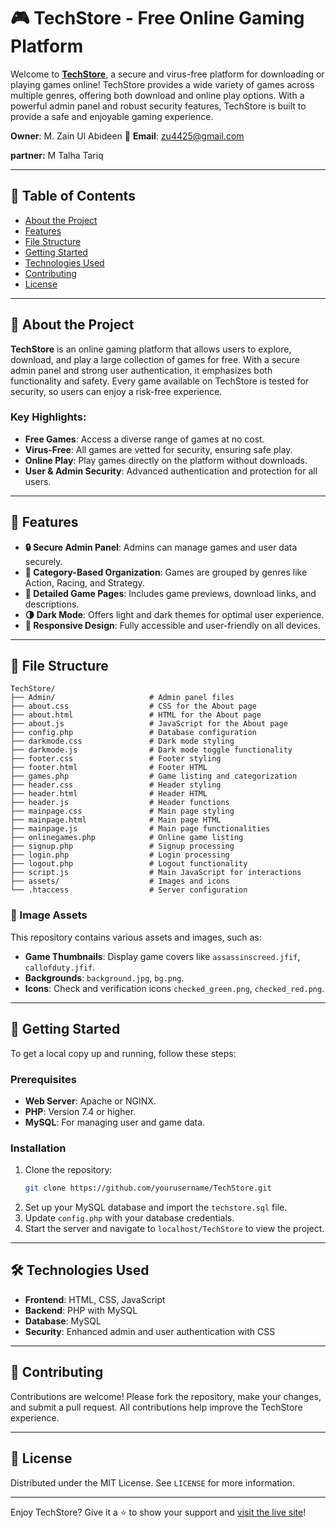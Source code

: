 # 🎮 TechStore - Free Online Gaming Platform

Welcome to **[TechStore](https://techstore.000.pe)**, a secure and virus-free platform for downloading or playing games online! TechStore provides a wide variety of games across multiple genres, offering both download and online play options. With a powerful admin panel and robust security features, TechStore is built to provide a safe and enjoyable gaming experience.

**Owner**: M. Zain Ul Abideen   📧 **Email**: [zu4425@gmail.com](mailto:zu4425@gmail.com)

 **partner:** M Talha Tariq

---

## 📜 Table of Contents

- [About the Project](#-about-the-project)
- [Features](#-features)
- [File Structure](#-file-structure)
- [Getting Started](#-getting-started)
- [Technologies Used](#-technologies-used)
- [Contributing](#-contributing)
- [License](#-license)

---

## 🎯 About the Project

**TechStore** is an online gaming platform that allows users to explore, download, and play a large collection of games for free. With a secure admin panel and strong user authentication, it emphasizes both functionality and safety. Every game available on TechStore is tested for security, so users can enjoy a risk-free experience.

### Key Highlights:

- **Free Games**: Access a diverse range of games at no cost.
- **Virus-Free**: All games are vetted for security, ensuring safe play.
- **Online Play**: Play games directly on the platform without downloads.
- **User & Admin Security**: Advanced authentication and protection for all users.

---

## 🌟 Features

- **🔒 Secure Admin Panel**: Admins can manage games and user data securely.
- **📂 Category-Based Organization**: Games are grouped by genres like Action, Racing, and Strategy.
- **📄 Detailed Game Pages**: Includes game previews, download links, and descriptions.
- **🌗 Dark Mode**: Offers light and dark themes for optimal user experience.
- **📱 Responsive Design**: Fully accessible and user-friendly on all devices.

---

## 📁 File Structure

```
TechStore/
├── Admin/                     # Admin panel files
├── about.css                  # CSS for the About page
├── about.html                 # HTML for the About page
├── about.js                   # JavaScript for the About page
├── config.php                 # Database configuration
├── darkmode.css               # Dark mode styling
├── darkmode.js                # Dark mode toggle functionality
├── footer.css                 # Footer styling
├── footer.html                # Footer HTML
├── games.php                  # Game listing and categorization
├── header.css                 # Header styling
├── header.html                # Header HTML
├── header.js                  # Header functions
├── mainpage.css               # Main page styling
├── mainpage.html              # Main page HTML
├── mainpage.js                # Main page functionalities
├── onlinegames.php            # Online game listing
├── signup.php                 # Signup processing
├── login.php                  # Login processing
├── logout.php                 # Logout functionality
├── script.js                  # Main JavaScript for interactions
├── assets/                    # Images and icons
└── .htaccess                  # Server configuration
```

### 📂 Image Assets

This repository contains various assets and images, such as:

- **Game Thumbnails**: Display game covers like `assassinscreed.jfif`, `callofduty.jfif`.
- **Backgrounds**: `background.jpg`, `bg.png`.
- **Icons**: Check and verification icons `checked_green.png`, `checked_red.png`.

---

## 🚀 Getting Started

To get a local copy up and running, follow these steps:

### Prerequisites

- **Web Server**: Apache or NGINX.
- **PHP**: Version 7.4 or higher.
- **MySQL**: For managing user and game data.

### Installation

1. Clone the repository:
   ```bash
   git clone https://github.com/yourusername/TechStore.git
   ```
2. Set up your MySQL database and import the `techstore.sql` file.
3. Update `config.php` with your database credentials.
4. Start the server and navigate to `localhost/TechStore` to view the project.

---

## 🛠 Technologies Used

- **Frontend**: HTML, CSS, JavaScript
- **Backend**: PHP with MySQL
- **Database**: MySQL
- **Security**: Enhanced admin and user authentication with CSS

---

## 🤝 Contributing

Contributions are welcome! Please fork the repository, make your changes, and submit a pull request. All contributions help improve the TechStore experience.

---

## 📜 License

Distributed under the MIT License. See `LICENSE` for more information.

---

Enjoy TechStore? Give it a ⭐ to show your support and [visit the live site](https://techstore.000.pe)!



